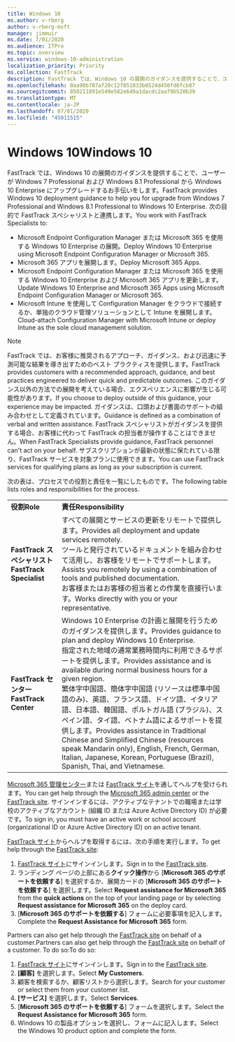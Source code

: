 ```yaml
---
title: Windows 10
ms.author: v-rberg
author: v-rberg-msft
manager: jimmuir
ms.date: 7/01/2020
ms.audience: ITPro
ms.topic: overview
ms.service: windows-10-administration
localization_priority: Priority
ms.collection: FastTrack
description: FastTrack では、Windows 10 の展開のガイダンスを提供することで、ユーザーが Windows 7 Professional および Windows 8.1 Professional から Windows 10 Enterprise にアップグレードするお手伝いをします。
ms.openlocfilehash: 0aa98b787af20c12f851033b0524d450fd0fcb87
ms.sourcegitcommit: 850211891e549e582e649a1dacdc2aa79b520b39
ms.translationtype: MT
ms.contentlocale: ja-JP
ms.lasthandoff: 07/01/2020
ms.locfileid: "45011515"
---
```

# <a name="windows-10"></a><span data-ttu-id="9529b-103">Windows 10</span><span class="sxs-lookup"><span data-stu-id="9529b-103">Windows 10</span></span>

<span data-ttu-id="9529b-104">FastTrack では、Windows 10 の展開のガイダンスを提供することで、ユーザーが Windows 7 Professional および Windows 8.1 Professional から Windows 10 Enterprise にアップグレードするお手伝いをします。</span><span class="sxs-lookup"><span data-stu-id="9529b-104">FastTrack provides Windows 10 deployment guidance to help you for upgrade from Windows 7 Professional and Windows 8.1 Professional to Windows 10 Enterprise.</span></span> <span data-ttu-id="9529b-105">次の目的で FastTrack スペシャリストと連携します。</span><span class="sxs-lookup"><span data-stu-id="9529b-105">You work with FastTrack Specialists to:</span></span>

- <span data-ttu-id="9529b-106">Microsoft Endpoint Configuration Manager または Microsoft 365 を使用する Windows 10 Enterprise の展開。</span><span class="sxs-lookup"><span data-stu-id="9529b-106">Deploy Windows 10 Enterprise using Microsoft Endpoint Configuration Manager or Microsoft 365.</span></span>
- <span data-ttu-id="9529b-107">Microsoft 365 アプリを展開します。</span><span class="sxs-lookup"><span data-stu-id="9529b-107">Deploy Microsoft 365 Apps.</span></span> 
- <span data-ttu-id="9529b-108">Microsoft Endpoint Configuration Manager または Microsoft 365 を使用する Windows 10 Enterprise および Microsoft 365 アプリを更新します。</span><span class="sxs-lookup"><span data-stu-id="9529b-108">Update Windows 10 Enterprise and Microsoft 365 Apps using Microsoft Endpoint Configuration Manager or Microsoft 365.</span></span>
- <span data-ttu-id="9529b-109">Microsoft Intune を使用して Configuration Manager をクラウドで接続するか、単独のクラウド管理ソリューションとして Intune を展開します。</span><span class="sxs-lookup"><span data-stu-id="9529b-109">Cloud-attach Configuration Manager with Microsoft Intune or deploy Intune as the sole cloud management solution.</span></span>
  
> [!NOTE]
> <span data-ttu-id="9529b-110">FastTrack では、お客様に推奨されるアプローチ、ガイダンス、および迅速に予測可能な結果を導き出すためのベスト プラクティスを提供します。</span><span class="sxs-lookup"><span data-stu-id="9529b-110">FastTrack provides customers with a recommended approach, guidance, and best practices engineered to deliver quick and predictable outcomes.</span></span> <span data-ttu-id="9529b-111">このガイダンス以外の方法での展開を考えている場合、エクスペリエンスに影響が生じる可能性があります。</span><span class="sxs-lookup"><span data-stu-id="9529b-111">If you choose to deploy outside of this guidance, your experience may be impacted.</span></span> <span data-ttu-id="9529b-112">ガイダンスは、口頭および書面のサポートの組み合わせとして定義されています。</span><span class="sxs-lookup"><span data-stu-id="9529b-112">Guidance is defined as a combination of verbal and written assistance.</span></span> <span data-ttu-id="9529b-113">FastTrack スペシャリストがガイダンスを提供する場合、お客様に代わって FastTrack の担当者が操作することはできません。</span><span class="sxs-lookup"><span data-stu-id="9529b-113">When FastTrack Specialists provide guidance, FastTrack personnel can't act on your behalf.</span></span> <span data-ttu-id="9529b-114">サブスクリプションが最新の状態に保たれている限り、FastTrack サービスを対象プランに使用できます。</span><span class="sxs-lookup"><span data-stu-id="9529b-114">You can use FastTrack services for qualifying plans as long as your subscription is current.</span></span>  
    
<span data-ttu-id="9529b-115">次の表は、プロセスでの役割と責任を一覧にしたものです。</span><span class="sxs-lookup"><span data-stu-id="9529b-115">The following table lists roles and responsibilities for the process.</span></span>

|||
|:-----|:-----|
|<span data-ttu-id="9529b-116">**役割**</span><span class="sxs-lookup"><span data-stu-id="9529b-116">**Role**</span></span> <br/> |<span data-ttu-id="9529b-117">**責任**</span><span class="sxs-lookup"><span data-stu-id="9529b-117">**Responsibility**</span></span> <br/> |
|<span data-ttu-id="9529b-118">**FastTrack スペシャリスト**</span><span class="sxs-lookup"><span data-stu-id="9529b-118">**FastTrack Specialist**</span></span> <br/> |<span data-ttu-id="9529b-119">すべての展開とサービスの更新をリモートで提供します。</span><span class="sxs-lookup"><span data-stu-id="9529b-119">Provides all deployment and update services remotely.</span></span>  <br/> <span data-ttu-id="9529b-120">ツールと発行されているドキュメントを組み合わせて活用し、お客様をリモートでサポートします。</span><span class="sxs-lookup"><span data-stu-id="9529b-120">Assists you remotely by using a combination of tools and published documentation.</span></span> <br/> <span data-ttu-id="9529b-121">お客様またはお客様の担当者との作業を直接行います。</span><span class="sxs-lookup"><span data-stu-id="9529b-121">Works directly with you or your representative.</span></span>|
|<span data-ttu-id="9529b-122">**FastTrack センター**</span><span class="sxs-lookup"><span data-stu-id="9529b-122">**FastTrack Center**</span></span>  <br/> |<span data-ttu-id="9529b-123">Windows 10 Enterprise の計画と展開を行うためのガイダンスを提供します。</span><span class="sxs-lookup"><span data-stu-id="9529b-123">Provides guidance to plan and deploy Windows 10 Enterprise.</span></span>   <br/> <span data-ttu-id="9529b-124">指定された地域の通常業務時間内に利用できるサポートを提供します。</span><span class="sxs-lookup"><span data-stu-id="9529b-124">Provides assistance and is available during normal business hours for a given region.</span></span> <br/> <span data-ttu-id="9529b-125">繁体字中国語、簡体字中国語 (リソースは標準中国語のみ)、英語、フランス語、ドイツ語、イタリア語、日本語、韓国語、ポルトガル語 (ブラジル)、スペイン語、タイ語、ベトナム語によるサポートを提供します。</span><span class="sxs-lookup"><span data-stu-id="9529b-125">Provides assistance in Traditional Chinese and Simplified Chinese (resources speak Mandarin only), English, French, German, Italian, Japanese, Korean, Portuguese (Brazil), Spanish, Thai, and Vietnamese.</span></span>|
 
<span data-ttu-id="9529b-126">[Microsoft 365 管理センター](https://go.microsoft.com/fwlink/?linkid=2032704)または [FastTrack サイト](https://go.microsoft.com/fwlink/?linkid=780698)を通してヘルプを受けられます。</span><span class="sxs-lookup"><span data-stu-id="9529b-126">You can get help through the [Microsoft 365 admin center](https://go.microsoft.com/fwlink/?linkid=2032704) or the [FastTrack site](https://go.microsoft.com/fwlink/?linkid=780698).</span></span> <span data-ttu-id="9529b-127">サインインするには、アクティブなテナントでの職場または学校のアクティブなアカウント (組織 ID または Azure Active Directory ID) が必要です。</span><span class="sxs-lookup"><span data-stu-id="9529b-127">To sign in, you must have an active work or school account (organizational ID or Azure Active Directory ID) on an active tenant.</span></span> 

<span data-ttu-id="9529b-128">[FastTrack サイト](https://go.microsoft.com/fwlink/?linkid=780698)からヘルプを取得するには、次の手順を実行します。</span><span class="sxs-lookup"><span data-stu-id="9529b-128">To get help through the [FastTrack site](https://go.microsoft.com/fwlink/?linkid=780698):</span></span> 
1.    <span data-ttu-id="9529b-129">[FastTrack サイト](https://go.microsoft.com/fwlink/?linkid=780698)にサインインします。</span><span class="sxs-lookup"><span data-stu-id="9529b-129">Sign in to the [FastTrack site](https://go.microsoft.com/fwlink/?linkid=780698).</span></span> 
2.    <span data-ttu-id="9529b-130">ランディング ページの上部にある**クイック操作**から [**Microsoft 365 のサポートを依頼する**] を選択するか、展開カードの [**Microsoft 365 のサポートを依頼する**] を選択します。</span><span class="sxs-lookup"><span data-stu-id="9529b-130">Select **Request assistance for Microsoft 365** from the **quick actions** on the top of your landing page or by selecting **Request assistance for Microsoft 365** on the deploy card.</span></span>
3.    <span data-ttu-id="9529b-131">[**Microsoft 365 のサポートを依頼する**] フォームに必要事項を記入します。</span><span class="sxs-lookup"><span data-stu-id="9529b-131">Complete the **Request Assistance for Microsoft 365** form.</span></span>
  
<span data-ttu-id="9529b-132">Partners can also get help through the [FastTrack site](https://go.microsoft.com/fwlink/?linkid=780698) on behalf of a customer.</span><span class="sxs-lookup"><span data-stu-id="9529b-132">Partners can also get help through the [FastTrack site](https://go.microsoft.com/fwlink/?linkid=780698) on behalf of a customer.</span></span> <span data-ttu-id="9529b-133">To do so:</span><span class="sxs-lookup"><span data-stu-id="9529b-133">To do so:</span></span>
1.    <span data-ttu-id="9529b-134">[FastTrack サイト](https://go.microsoft.com/fwlink/?linkid=780698)にサインインします。</span><span class="sxs-lookup"><span data-stu-id="9529b-134">Sign in to the [FastTrack site](https://go.microsoft.com/fwlink/?linkid=780698).</span></span> 
2.    <span data-ttu-id="9529b-135">**[顧客]** を選択します。</span><span class="sxs-lookup"><span data-stu-id="9529b-135">Select **My Customers**.</span></span>
3.    <span data-ttu-id="9529b-136">顧客を検索するか、顧客リストから選択します。</span><span class="sxs-lookup"><span data-stu-id="9529b-136">Search for your customer or select them from your customer list.</span></span>
4.    <span data-ttu-id="9529b-137">**[サービス]** を選択します。</span><span class="sxs-lookup"><span data-stu-id="9529b-137">Select **Services**.</span></span>
5.    <span data-ttu-id="9529b-138">[**Microsoft 365 のサポートを依頼する**] フォームを選択します。</span><span class="sxs-lookup"><span data-stu-id="9529b-138">Select the **Request Assistance for Microsoft 365** form.</span></span>
6.    <span data-ttu-id="9529b-139">Windows 10 の製品オプションを選択し、フォームに記入します。</span><span class="sxs-lookup"><span data-stu-id="9529b-139">Select the Windows 10 product option and complete the form.</span></span>
 
